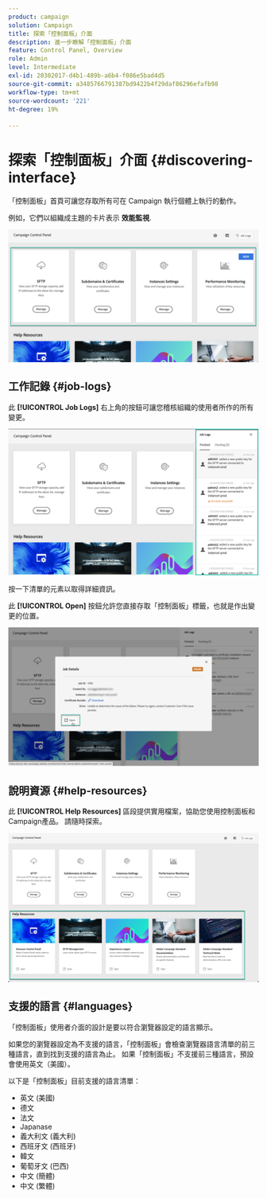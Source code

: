 ```yaml
---
product: campaign
solution: Campaign
title: 探索「控制面板」介面
description: 進一步瞭解「控制面板」介面
feature: Control Panel, Overview
role: Admin
level: Intermediate
exl-id: 20302017-d4b1-489b-a6b4-f086e5bad4d5
source-git-commit: a3485766791387bd9422b4f29daf86296efafb98
workflow-type: tm+mt
source-wordcount: '221'
ht-degree: 19%

---
```


# 探索「控制面板」介面 {#discovering-interface}

「控制面板」首頁可讓您存取所有可在 Campaign 執行個體上執行的動作。

例如，它們以組織成主題的卡片表示 **效能監視**.

<!--With upcoming Campaign releases, more topics and cards will be made available.-->

![](assets/control_panel_interface.png)

## 工作記錄 {#job-logs}

此 **[!UICONTROL Job Logs]** 右上角的按鈕可讓您稽核組織的使用者所作的所有變更。

![](assets/control_panel_interface2.png)

按一下清單的元素以取得詳細資訊。

此 **[!UICONTROL Open]** 按鈕允許您直接存取「控制面板」標籤，也就是作出變更的位置。

![](assets/control_panel_logdetails.png)

## 說明資源 {#help-resources}

此 **[!UICONTROL Help Resources]** 區段提供實用檔案，協助您使用控制面板和Campaign產品。 請隨時探索。

![](assets/helpresources.png)

## 支援的語言 {#languages}

「控制面板」使用者介面的設計是要以符合瀏覽器設定的語言顯示。

如果您的瀏覽器設定為不支援的語言，「控制面板」會檢查瀏覽器語言清單的前三種語言，直到找到支援的語言為止。 如果「控制面板」不支援前三種語言，預設會使用英文（美國）。

以下是「控制面板」目前支援的語言清單：

* 英文 (美國)
* 德文
* 法文
* Japanase
* 義大利文 (義大利)
* 西班牙文 (西班牙)
* 韓文
* 葡萄牙文 (巴西)
* 中文 (簡體)
* 中文 (繁體)
